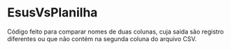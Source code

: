 # EsusVsPlanilha
Código feito para comparar nomes de duas colunas, cuja saida são registro diferentes ou que não contém na segunda coluna do arquivo CSV.
